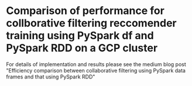 # Comparison of performance for collborative filtering reccomender training using PySpark df and PySpark RDD on a GCP cluster

For details of implementation and results please see the medium blog post "Efficiency comparison between collaborative filtering using PySpark data frames and that using PySpark RDD"
